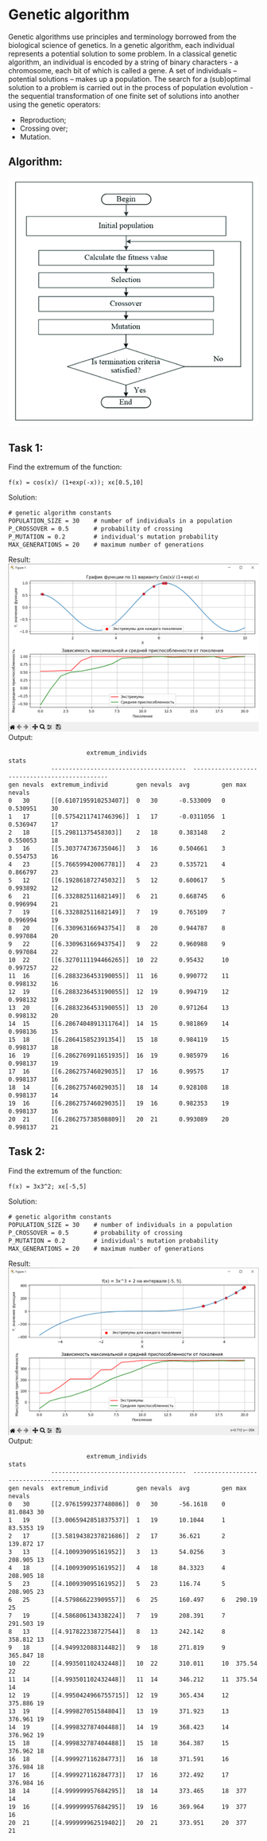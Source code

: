 # Genetic algorithm
Genetic algorithms use principles and terminology borrowed from the biological science of genetics. In a genetic algorithm, each individual represents a potential solution to some problem. In a classical genetic algorithm, an individual is encoded by a string of binary characters - a chromosome, each bit of which is called a gene. A set of individuals – potential solutions – makes up a population. The search for a (sub)optimal solution to a problem is carried out in the process of population evolution - the sequential transformation of one finite set of solutions into another using the genetic operators: 
* Reproduction;
* Crossing over; 
* Mutation.  
## Algorithm:  
![algorithm](resources/genetic-algorithm.png) 

## Task 1: 
Find the extremum of the function:  
```
f(x) = cos(x)/ (1+exp(-x)); xϵ[0.5,10]  
```
Solution:  
```
# genetic algorithm constants
POPULATION_SIZE = 30    # number of individuals in a population
P_CROSSOVER = 0.5       # probability of crossing
P_MUTATION = 0.2        # individual's mutation probability
MAX_GENERATIONS = 20    # maximum number of generations
```
Result:  
![task1-result](resources/task1-result.png) 
Output:   
```
   	      	          extremum_individs           	                    stats                     
   	      	--------------------------------------	----------------------------------------------
gen	nevals	extremum_individ      	gen	nevals	avg      	gen	max     	nevals
0  	30    	[[0.6107195910253407]]	0  	30    	-0.533009	0  	0.530951	30    
1  	17    	[[0.5754211741746396]]	1  	17    	-0.0311056	1  	0.536947	17    
2  	18    	[[5.29811375458303]]  	2  	18    	0.383148  	2  	0.550053	18    
3  	16    	[[5.303774736735046]] 	3  	16    	0.504661  	3  	0.554753	16    
4  	23    	[[5.766599420067781]] 	4  	23    	0.535721  	4  	0.866797	23    
5  	12    	[[6.192861872745032]] 	5  	12    	0.600617  	5  	0.993892	12    
6  	21    	[[6.332882511682149]] 	6  	21    	0.668745  	6  	0.996994	21    
7  	19    	[[6.332882511682149]] 	7  	19    	0.765109  	7  	0.996994	19    
8  	20    	[[6.330963166943754]] 	8  	20    	0.944787  	8  	0.997084	20    
9  	22    	[[6.330963166943754]] 	9  	22    	0.960988  	9  	0.997084	22    
10 	22    	[[6.3270111194466265]]	10 	22    	0.95432   	10 	0.997257	22    
11 	16    	[[6.2883236453190055]]	11 	16    	0.990772  	11 	0.998132	16    
12 	19    	[[6.2883236453190055]]	12 	19    	0.994719  	12 	0.998132	19    
13 	20    	[[6.2883236453190055]]	13 	20    	0.971264  	13 	0.998132	20    
14 	15    	[[6.2867404891311764]]	14 	15    	0.981869  	14 	0.998136	15    
15 	18    	[[6.286415852391354]] 	15 	18    	0.984119  	15 	0.998137	18    
16 	19    	[[6.2862769911651935]]	16 	19    	0.985979  	16 	0.998137	19    
17 	16    	[[6.286275746029035]] 	17 	16    	0.99575   	17 	0.998137	16    
18 	14    	[[6.286275746029035]] 	18 	14    	0.928108  	18 	0.998137	14    
19 	16    	[[6.286275746029035]] 	19 	16    	0.982353  	19 	0.998137	16    
20 	21    	[[6.286275738508809]] 	20 	21    	0.993089  	20 	0.998137	21  
```

## Task 2: 
Find the extremum of the function:  
```
f(x) = 3x3^2; xϵ[-5,5]  
```
Solution:  
```
# genetic algorithm constants
POPULATION_SIZE = 30    # number of individuals in a population
P_CROSSOVER = 0.5       # probability of crossing
P_MUTATION = 0.2        # individual's mutation probability
MAX_GENERATIONS = 20    # maximum number of generations
```
Result:  
![task2-result](resources/task2-result.png) 
Output:  
```
   	      	          extremum_individs           	                stats                 
   	      	--------------------------------------	--------------------------------------
gen	nevals	extremum_individ      	gen	nevals	avg     	gen	max    	nevals
0  	30    	[[2.9761599237748086]]	0  	30    	-56.1618	0  	81.0843	30    
1  	19    	[[3.0065942851837537]]	1  	19    	10.1044 	1  	83.5353	19    
2  	17    	[[3.5819438237821686]]	2  	17    	36.621  	2  	139.872	17    
3  	13    	[[4.100939095161952]] 	3  	13    	54.0256 	3  	208.905	13    
4  	18    	[[4.100939095161952]] 	4  	18    	84.3323 	4  	208.905	18    
5  	23    	[[4.100939095161952]] 	5  	23    	116.74  	5  	208.905	23    
6  	25    	[[4.579866223909557]] 	6  	25    	160.497 	6  	290.19 	25    
7  	19    	[[4.586806134338224]] 	7  	19    	208.391 	7  	291.503	19    
8  	13    	[[4.917822338727544]] 	8  	13    	242.142 	8  	358.812	13    
9  	18    	[[4.949932088314482]] 	9  	18    	271.819 	9  	365.847	18    
10 	22    	[[4.993501102432448]] 	10 	22    	310.011 	10 	375.54 	22    
11 	14    	[[4.993501102432448]] 	11 	14    	346.212 	11 	375.54 	14    
12 	19    	[[4.9950424966755715]]	12 	19    	365.434 	12 	375.886	19    
13 	19    	[[4.999827051584804]] 	13 	19    	371.923 	13 	376.961	19    
14 	19    	[[4.999832787404488]] 	14 	19    	368.423 	14 	376.962	19    
15 	18    	[[4.999832787404488]] 	15 	18    	364.387 	15 	376.962	18    
16 	18    	[[4.999927116284773]] 	16 	18    	371.591 	16 	376.984	18    
17 	16    	[[4.999927116284773]] 	17 	16    	372.492 	17 	376.984	16    
18 	14    	[[4.999999957684295]] 	18 	14    	373.465 	18 	377    	14    
19 	16    	[[4.999999957684295]] 	19 	16    	369.964 	19 	377    	16    
20 	21    	[[4.999999962519402]] 	20 	21    	373.951 	20 	377    	21 
```
